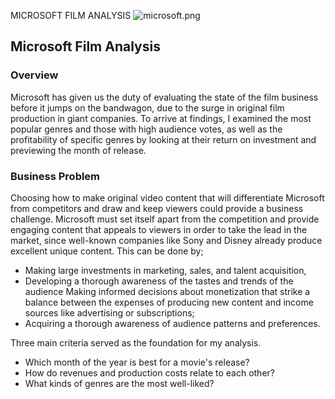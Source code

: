 MICROSOFT FILM ANALYSIS
![microsoft.png](./images/microsoft.png)



## Microsoft Film Analysis
### Overview
Microsoft has given us the duty of evaluating the state of the film business before it jumps on the bandwagon, due to the surge in original film production in giant companies. To arrive at findings, I examined the most popular genres and those with high audience votes, as well as the profitability of specific genres by looking at their return on investment and previewing the month of release.

### Business Problem
Choosing how to make original video content that will differentiate Microsoft from competitors and draw and keep viewers could provide a business challenge. Microsoft must set itself apart from the competition and provide engaging content that appeals to viewers in order to take the lead in the market, since well-known companies like Sony and Disney already produce excellent unique content. This can be done by;

- Making large investments in marketing, sales, and talent acquisition,
- Developing a thorough awareness of the tastes and trends of the audience
Making informed decisions about monetization that strike a balance between the expenses of producing new content and income sources like advertising or subscriptions; 
- Acquiring a thorough awareness of audience patterns and preferences.

Three main criteria served as the foundation for my analysis.

- Which month of the year is best for a movie's release?
- How do revenues and production costs relate to each other?
- What kinds of genres are the most well-liked?








